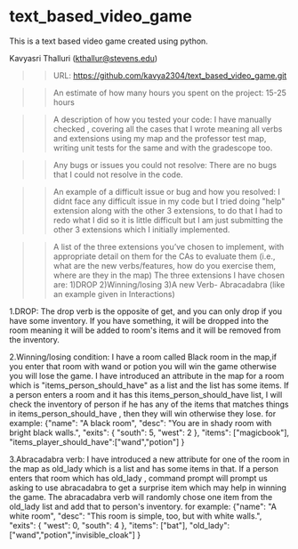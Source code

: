 # text_based_video_game
This is a text based video game created using python.

Kavyasri Thalluri (kthallur@stevens.edu)

>>URL: https://github.com/kavya2304/text_based_video_game.git

>>An estimate of how many hours you spent on the project: 
15-25 hours

>>A description of how you tested your code: 
I have manually checked , covering all the cases that I wrote meaning all verbs and extensions using my map and the professor test map, writing unit tests for the same and with the gradescope too.

>>Any bugs or issues you could not resolve:
There are no bugs that I could not resolve in the code.

>>An example of a difficult issue or bug and how you resolved:
I didnt face any difficult issue in my code but I tried doing "help" extension along with the other 3 extensions, to do that I had to redo what I did so it is little difficult but I am just submitting the other 3 extensions which I initially implemented.

>>A list of the three extensions you’ve chosen to implement, with appropriate detail on them for the CAs to evaluate them (i.e., what are the new verbs/features, how do you exercise them, where are they in the map)
The three extensions I have chosen are:
1)DROP
2)Winning/losing
3)A new Verb- Abracadabra (like an example given in Interactions)

1.DROP: 
The drop verb is the opposite of get, and you can only drop if you have some inventory. If you have something, it will be dropped into the room meaning it will be added to room's items and it will be removed from the inventory.

2.Winning/losing condition: 
I have a room called Black room in the map,if you enter that room with wand or potion you will win the game otherwise you will lose the game.
I have introduced an attribute in the map for a room which is "items_person_should_have" as a list and the list has some items.
If a person enters a room and it has this items_person_should_have list, I will check the inventory of person if he has any of the items that matches things in items_person_should_have , then they will win otherwise they lose.
for example:
{"name": "A black room",
  "desc": "You are in shady room with bright black walls.",
  "exits": { "south": 5, "west": 2 },
  "items": ["magicbook"],
  "items_player_should_have":["wand","potion"]
 }
  
 

3.Abracadabra verb: 
I have introduced a new attribute for one of the room in the map as old_lady which is a list and has some items in that.
If a person enters that room which has old_lady , command prompt will prompt us asking to use abracadabra to get a surprise item which may help in winning the game. The abracadabra verb will randomly chose one item from the old_lady list and add that to person's inventory.
for example:
{"name": "A white room", 
  "desc": "This room is simple, too, but with white walls.",
  "exits": { "west": 0, "south": 4 },
  "items": ["bat"],
  "old_lady":["wand","potion","invisible_cloak"]
 }







